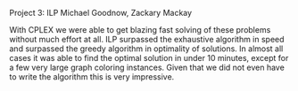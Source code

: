 Project 3: ILP
Michael Goodnow, Zackary Mackay

With CPLEX we were able to get blazing fast solving of these problems
without much effort at all. ILP surpassed the exhaustive algorithm in 
speed and surpassed the greedy algorithm in optimality of solutions. 
In almost all cases it was able to find the optimal solution in under
10 minutes, except for a few very large graph coloring instances.
Given that we did not even have to write the algorithm this is very
impressive.
